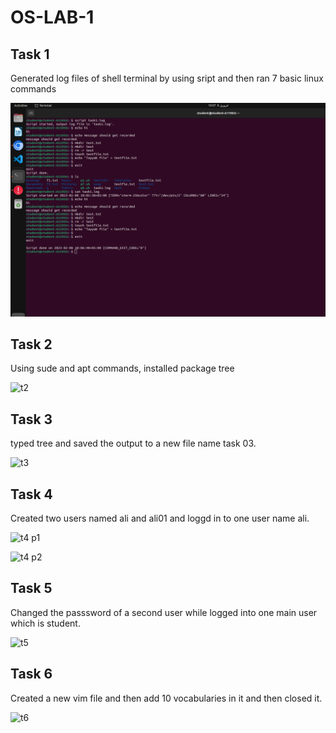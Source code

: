 # OS-LAB-1
## Task 1
Generated log files of shell terminal by using sript and then ran 7 basic linux commands

![t1](./t1.png)

## Task 2
Using sude and apt commands, installed package tree

![t2](https://user-images.githubusercontent.com/123717266/217450704-d4cb012c-14db-47b0-9fdf-7fb39389f69d.png)


## Task 3
typed tree and saved the output to a new file name task 03.


![t3](https://user-images.githubusercontent.com/123717266/217450942-4e6e1653-13d9-4e15-97a6-e457e6735aea.png)


## Task 4
Created two users named ali and ali01 and loggd in to one user name ali.


![t4 p1](https://user-images.githubusercontent.com/123717266/217450959-df679d4f-e308-450a-be18-fdf506a6bfd2.png)

![t4 p2](https://user-images.githubusercontent.com/123717266/217451075-a7ec5b5a-2573-42fe-8eea-8acd157383b6.png)


## Task 5
Changed the passsword of a second user while logged into one main user which is student.


![t5](https://user-images.githubusercontent.com/123717266/217451110-ac01e0d0-4070-497b-a673-32077233dff8.png)


## Task 6
Created a new vim file and then add 10 vocabularies in it and then closed it.


![t6](https://user-images.githubusercontent.com/123717266/217451228-4167ca02-c392-400f-a4f4-eb8af67ad93d.png)


